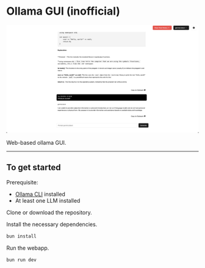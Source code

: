 # Ollama GUI (inofficial)

![Interface](/screenshots/Interface.png)

Web-based ollama GUI.

---

## To get started

Prerequisite:
- [Ollama CLI](https://ollama.com/) installed
- At least one LLM installed

Clone or download the repository.

Install the necessary dependencies.

```bash
bun install
```

Run the webapp.

```
bun run dev
```
